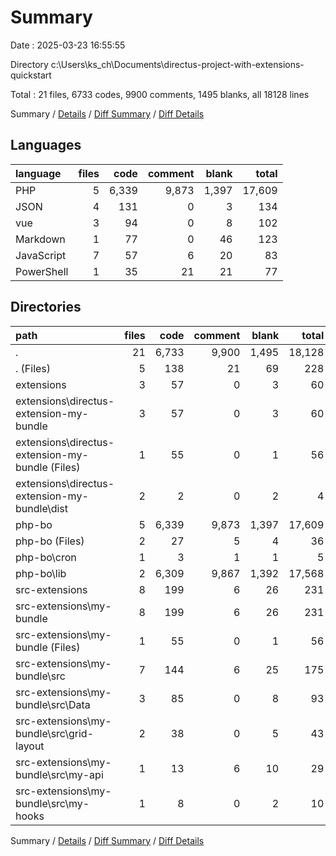 # Summary

Date : 2025-03-23 16:55:55

Directory c:\\Users\\ks_ch\\Documents\\directus-project-with-extensions-quickstart

Total : 21 files,  6733 codes, 9900 comments, 1495 blanks, all 18128 lines

Summary / [Details](details.md) / [Diff Summary](diff.md) / [Diff Details](diff-details.md)

## Languages
| language | files | code | comment | blank | total |
| :--- | ---: | ---: | ---: | ---: | ---: |
| PHP | 5 | 6,339 | 9,873 | 1,397 | 17,609 |
| JSON | 4 | 131 | 0 | 3 | 134 |
| vue | 3 | 94 | 0 | 8 | 102 |
| Markdown | 1 | 77 | 0 | 46 | 123 |
| JavaScript | 7 | 57 | 6 | 20 | 83 |
| PowerShell | 1 | 35 | 21 | 21 | 77 |

## Directories
| path | files | code | comment | blank | total |
| :--- | ---: | ---: | ---: | ---: | ---: |
| . | 21 | 6,733 | 9,900 | 1,495 | 18,128 |
| . (Files) | 5 | 138 | 21 | 69 | 228 |
| extensions | 3 | 57 | 0 | 3 | 60 |
| extensions\\directus-extension-my-bundle | 3 | 57 | 0 | 3 | 60 |
| extensions\\directus-extension-my-bundle (Files) | 1 | 55 | 0 | 1 | 56 |
| extensions\\directus-extension-my-bundle\\dist | 2 | 2 | 0 | 2 | 4 |
| php-bo | 5 | 6,339 | 9,873 | 1,397 | 17,609 |
| php-bo (Files) | 2 | 27 | 5 | 4 | 36 |
| php-bo\\cron | 1 | 3 | 1 | 1 | 5 |
| php-bo\\lib | 2 | 6,309 | 9,867 | 1,392 | 17,568 |
| src-extensions | 8 | 199 | 6 | 26 | 231 |
| src-extensions\\my-bundle | 8 | 199 | 6 | 26 | 231 |
| src-extensions\\my-bundle (Files) | 1 | 55 | 0 | 1 | 56 |
| src-extensions\\my-bundle\\src | 7 | 144 | 6 | 25 | 175 |
| src-extensions\\my-bundle\\src\\Data | 3 | 85 | 0 | 8 | 93 |
| src-extensions\\my-bundle\\src\\grid-layout | 2 | 38 | 0 | 5 | 43 |
| src-extensions\\my-bundle\\src\\my-api | 1 | 13 | 6 | 10 | 29 |
| src-extensions\\my-bundle\\src\\my-hooks | 1 | 8 | 0 | 2 | 10 |

Summary / [Details](details.md) / [Diff Summary](diff.md) / [Diff Details](diff-details.md)